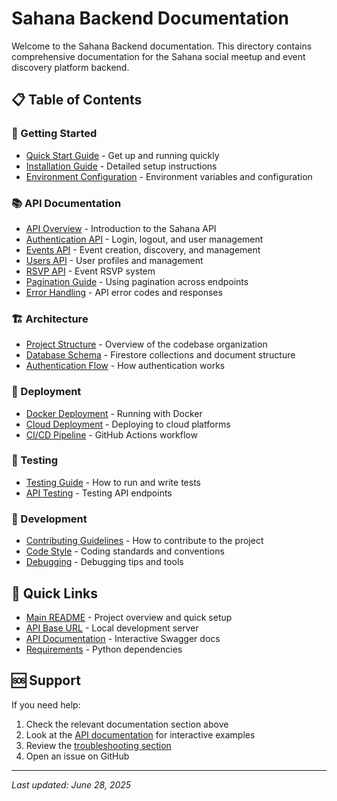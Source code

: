 # Sahana Backend Documentation

Welcome to the Sahana Backend documentation. This directory contains comprehensive documentation for the Sahana social meetup and event discovery platform backend.

## 📋 Table of Contents

### 🚀 Getting Started

- [Quick Start Guide](setup/quick-start.md) - Get up and running quickly
- [Installation Guide](setup/installation.md) - Detailed setup instructions
- [Environment Configuration](setup/environment.md) - Environment variables and configuration

### 📚 API Documentation

- [API Overview](api/overview.md) - Introduction to the Sahana API
- [Authentication API](api/authentication.md) - Login, logout, and user management
- [Events API](api/events.md) - Event creation, discovery, and management
- [Users API](api/users.md) - User profiles and management
- [RSVP API](api/rsvp.md) - Event RSVP system
- [Pagination Guide](api/pagination.md) - Using pagination across endpoints
- [Error Handling](api/errors.md) - API error codes and responses

### 🏗️ Architecture

- [Project Structure](architecture/structure.md) - Overview of the codebase organization
- [Database Schema](architecture/database.md) - Firestore collections and document structure
- [Authentication Flow](architecture/auth-flow.md) - How authentication works

### 🚀 Deployment

- [Docker Deployment](deployment/docker.md) - Running with Docker
- [Cloud Deployment](deployment/cloud.md) - Deploying to cloud platforms
- [CI/CD Pipeline](deployment/cicd.md) - GitHub Actions workflow

### 🧪 Testing

- [Testing Guide](testing/guide.md) - How to run and write tests
- [API Testing](testing/api-testing.md) - Testing API endpoints

### 🔧 Development

- [Contributing Guidelines](development/contributing.md) - How to contribute to the project
- [Code Style](development/code-style.md) - Coding standards and conventions
- [Debugging](development/debugging.md) - Debugging tips and tools

## 🔗 Quick Links

- [Main README](../README.md) - Project overview and quick setup
- [API Base URL](http://localhost:8000) - Local development server
- [API Documentation](http://localhost:8000/docs) - Interactive Swagger docs
- [Requirements](../requirements.txt) - Python dependencies

## 🆘 Support

If you need help:
1. Check the relevant documentation section above
2. Look at the [API documentation](http://localhost:8000/docs) for interactive examples
3. Review the [troubleshooting section](troubleshooting.md)
4. Open an issue on GitHub

---

*Last updated: June 28, 2025*
